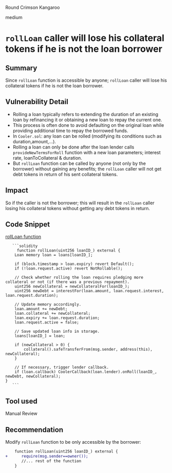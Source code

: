 Round Crimson Kangaroo

medium

# `rollLoan` caller will lose his collateral tokens if he is not the loan borrower
## Summary

Since `rollLoan` function is accessible by anyone; `rollLoan` caller will lose his collateral tokens if he is not the loan borrower.

## Vulnerability Detail

- Rolling a loan typically refers to extending the duration of an existing loan by refinancing it or obtaining a new loan to repay the current one.
- This process is often done to avoid defaulting on the original loan while providing additional time to repay the borrowed funds.
- In `Cooler.sol`: any loan can be rolled (modifying its conditions such as duration,amount,...).
- Rolling a loan can only be done after the loan lender calls `provideNewTermsForRoll` function with a new loan parameters; interest rate, loanToCollateral & duration.
- But `rollLoan` function can be called by anyone (not only by the borrower) without gaining any benefits; the `rollLoan` caller will not get debt tokens in return of his sent collateral tokens.

## Impact

So if the caller is not the borrower; this will result in the `rollLoan` caller losing his collateral tokens without getting any debt tokens in return.

## Code Snippet

[rollLoan function](https://github.com/ohmzeus/Cooler/blob/c6f2bbe1b51cdf3bb4d078875170177a1b8ba2a3/src/Cooler.sol#L192-L217)

       ```solidity
         function rollLoan(uint256 loanID_) external {
        Loan memory loan = loans[loanID_];

        if (block.timestamp > loan.expiry) revert Default();
        if (!loan.request.active) revert NotRollable();

        // Check whether rolling the loan requires pledging more collateral or not (if there was a previous repayment).
        uint256 newCollateral = newCollateralFor(loanID_);
        uint256 newDebt = interestFor(loan.amount, loan.request.interest, loan.request.duration);

        // Update memory accordingly.
        loan.amount += newDebt;
        loan.collateral += newCollateral;
        loan.expiry += loan.request.duration;
        loan.request.active = false;

        // Save updated loan info in storage.
        loans[loanID_] = loan;

        if (newCollateral > 0) {
            collateral().safeTransferFrom(msg.sender, address(this), newCollateral);
        }

        // If necessary, trigger lender callback.
        if (loan.callback) CoolerCallback(loan.lender).onRoll(loanID_, newDebt, newCollateral);
    }
       ```

## Tool used

Manual Review

## Recommendation

Modify `rollLoan` function to be only accessible by the borrower:

```diff
    function rollLoan(uint256 loanID_) external {
+      require(msg.sender==owner());
       //... rest of the function
    }
```
